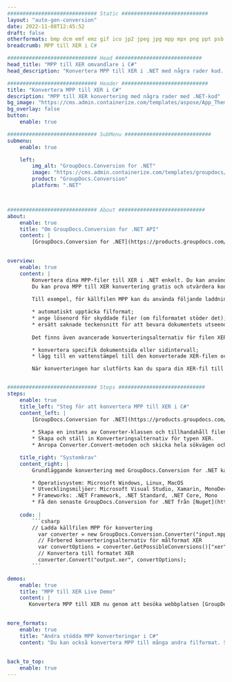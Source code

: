 ```yaml
---
############################# Static ############################
layout: "auto-gen-conversion"
date: 2022-11-08T12:45:52
draft: false
otherformats: bmp dcm emf emz gif ico jp2 jpeg jpg mpp mpx png ppt psb psd svg svgz tga tif tiff webp wmf wmz xer
breadcrumb: MPP till XER i C#

############################# Head ############################
head_title: "MPP till XER omvandlare i C#"
head_description: "Konvertera MPP till XER i .NET med några rader kod. Använd GroupDocs Document Conversion API för att konvertera över 160 filformat."

############################# Header ############################
title: "Konvertera MPP till XER i C#"
description: "MPP till XER konvertering med några rader med .NET-kod"
bg_image: "https://cms.admin.containerize.com/templates/aspose/App_Themes/V3/images/bg/header1.png"
bg_overlay: false
button:
    enable: true

############################# SubMenu ############################
submenu:
    enable: true

    left:
        img_alt: "GroupDocs.Conversion for .NET"
        image: "https://cms.admin.containerize.com/templates/groupdocs/images/product-logos/90x90-noborder/groupdocs-conversion-net.png"
        product: "GroupDocs.Conversion"
        platform: ".NET"



############################# About ############################
about:
    enable: true
    title: "Om GroupDocs.Conversion for .NET API"
    content: |
        [GroupDocs.Conversion for .NET](https://products.groupdocs.com/conversion/net/) kan användas för att konvertera Microsoft Word, Excel, PowerPoint, PDF, Visio och andra format. GroupDocs.Conversion är ett fristående API som är lämpligt för back-end och interna system där hög prestanda krävs. Det beror inte på någon programvara som Microsoft eller Open Office.
    

overview:
    enable: true
    content: |
        Konvertera dina MPP-filer till XER i .NET enkelt. Du kan använda bara ett par C# kodrader i valfri plattform som du vill, som - Windows, Linux, macOS.
        Du kan prova MPP till XER konvertering gratis och utvärdera konverteringsresultatens kvalitet. Tillsammans med enkla filkonverteringsscenarier kan du prova mer avancerade alternativ för att ladda källfilen MPP och för att spara resultatet XER. 
        
        Till exempel, för källfilen MPP kan du använda följande laddningsalternativ:

        * automatiskt upptäcka filformat;
        * ange lösenord för skyddade filer (om filformatet stöder det);
        * ersätt saknade teckensnitt för att bevara dokumentets utseende.
        
        Det finns även avancerade konverteringsalternativ för filen XER:

        * konvertera specifik dokumentsida eller sidintervall;
        * lägg till en vattenstämpel till den konverterade XER-filen och många fler.

        När konverteringen har slutförts kan du spara din XER-fil till den lokala filsökvägen eller någon tredje parts lagring som FTP, Amazon S3, Google Drive, Dropbox etc. Observera - för att konvertera MPP till {{ TO}} det finns inget behov av någon ytterligare programvara installerad - som MS Office, Open Office, Adobe Acrobat Reader etc.


############################# Steps ############################
steps:
    enable: true
    title_left: "Steg för att konvertera MPP till XER i C#"
    content_left: |
        [GroupDocs.Conversion for .NET](https://products.groupdocs.com/conversion/net/) gör det enkelt för utvecklare att konvertera en MPP-fil till XER med några rader kod.
        
        * Skapa en instans av Converter-klassen och tillhandahåll filen MPP med den fullständiga sökvägen
        * Skapa och ställ in Konverteringsalternativ för typen XER.
        * Anropa Converter.Convert-metoden och skicka hela sökvägen och formatet (XER) som en parameter

    title_right: "Systemkrav"
    content_right: |
        Grundläggande konvertering med GroupDocs.Conversion for .NET kan göras med bara några enkla steg. Våra API:er stöds på alla större plattformar och operativsystem. Innan du kör koden nedan, se till att du har följande förutsättningar installerade på ditt system.

        * Operativsystem: Microsoft Windows, Linux, MacOS
        * Utvecklingsmiljöer: Microsoft Visual Studio, Xamarin, MonoDevelop
        * Frameworks: .NET Framework, .NET Standard, .NET Core, Mono
        * Få den senaste GroupDocs.Conversion for .NET från [Nuget](https://www.nuget.org/packages/groupdocs.conversion)
         
    code: |
        ```csharp    
        // Ladda källfilen MPP för konvertering
          var converter = new GroupDocs.Conversion.Converter("input.mpp");
          // Förbered konverteringsalternativ för målformat XER
          var convertOptions = converter.GetPossibleConversions()["xer"].ConvertOptions;
          // Konvertera till formatet XER
          converter.Convert("output.xer", convertOptions);
        ```

demos:
    enable: true
    title: "MPP till XER Live Demo"
    content: |
       Konvertera MPP till XER nu genom att besöka webbplatsen [GroupDocs.Conversion App](https://products.groupdocs.app/conversion/family). Onlinedemo har följande fördelar
          

more_formats:
    enable: true
    title: "Andra stödda MPP konverteringar i C#"
    content: "Du kan också konvertera MPP till många andra filformat. Se listan nedan."
       
       
back_to_top:
    enable: true
---
```


